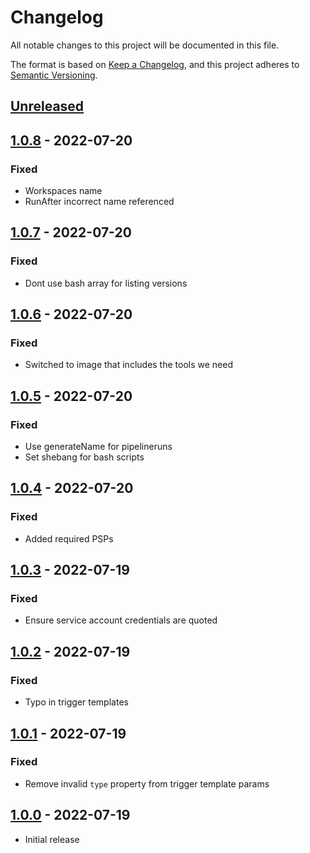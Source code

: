 # Changelog

All notable changes to this project will be documented in this file.

The format is based on [Keep a Changelog](https://keepachangelog.com/en/1.0.0/),
and this project adheres to [Semantic Versioning](https://semver.org/spec/v2.0.0.html).

## [Unreleased]

## [1.0.8] - 2022-07-20

### Fixed

- Workspaces name
- RunAfter incorrect name referenced

## [1.0.7] - 2022-07-20

### Fixed

- Dont use bash array for listing versions

## [1.0.6] - 2022-07-20

### Fixed

- Switched to image that includes the tools we need

## [1.0.5] - 2022-07-20

### Fixed

- Use generateName for pipelineruns
- Set shebang for bash scripts

## [1.0.4] - 2022-07-20

### Fixed

- Added required PSPs

## [1.0.3] - 2022-07-19

### Fixed

- Ensure service account credentials are quoted

## [1.0.2] - 2022-07-19

### Fixed

- Typo in trigger templates

## [1.0.1] - 2022-07-19

### Fixed

- Remove invalid `type` property from trigger template params

## [1.0.0] - 2022-07-19

- Initial release

[Unreleased]: https://github.com/giantswarm/capi-image-builder/compare/v1.0.8...HEAD
[1.0.8]: https://github.com/giantswarm/capi-image-builder/compare/v1.0.7...v1.0.8
[1.0.7]: https://github.com/giantswarm/capi-image-builder/compare/v1.0.6...v1.0.7
[1.0.6]: https://github.com/giantswarm/capi-image-builder/compare/v1.0.5...v1.0.6
[1.0.5]: https://github.com/giantswarm/capi-image-builder/compare/v1.0.4...v1.0.5
[1.0.4]: https://github.com/giantswarm/capi-image-builder/compare/v1.0.3...v1.0.4
[1.0.3]: https://github.com/giantswarm/capi-image-builder/compare/v1.0.2...v1.0.3
[1.0.2]: https://github.com/giantswarm/capi-image-builder/compare/v1.0.1...v1.0.2
[1.0.1]: https://github.com/giantswarm/capi-image-builder/compare/v1.0.0...v1.0.1
[1.0.0]: https://github.com/giantswarm/capi-image-builder/releases/tag/v1.0.0
